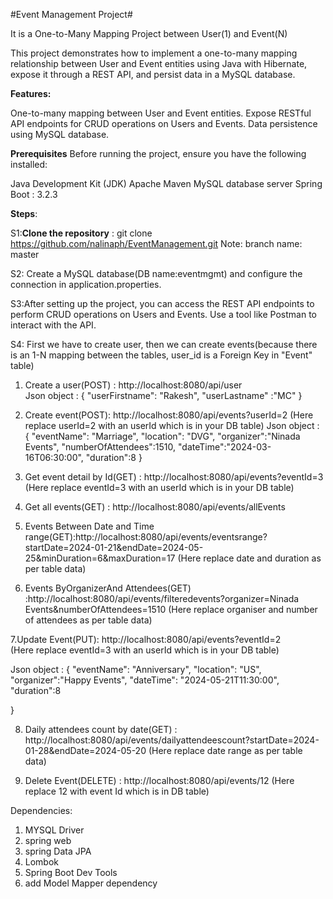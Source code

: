 #Event Management Project#

It is a One-to-Many Mapping Project between User(1) and Event(N)

This project demonstrates how to implement a one-to-many mapping relationship between User and Event entities using Java with Hibernate, expose it through a REST API, and persist data in a MySQL database.

**Features:**

One-to-many mapping between User and Event entities.
Expose RESTful API endpoints for CRUD operations on Users and Events.
Data persistence using MySQL database.


**Prerequisites**
Before running the project, ensure you have the following installed:

Java Development Kit (JDK)
Apache Maven
MySQL database server
Spring Boot : 3.2.3

**Steps**:

S1:**Clone the repository** : git clone <https://github.com/nalinaph/EventManagement.git>    Note: branch name: master

S2: Create a MySQL database(DB name:eventmgmt) and configure the connection in application.properties.

S3:After setting up the project, you can access the REST API endpoints to perform CRUD operations on Users and Events. Use a tool like Postman to interact with the API.

S4: First we have to create user, then we can create events(because there is an 1-N mapping between the tables, user_id is a Foreign Key in "Event" table)


1. Create a user(POST) : http://localhost:8080/api/user  
Json object :
{
    "userFirstname": "Rakesh",
    "userLastname" :"MC"
}

2. Create event(POST): http://localhost:8080/api/events?userId=2 (Here replace userId=2 with an userId which is in your DB table)
Json object :
{
    "eventName": "Marriage",
    "location": "DVG",
    "organizer":"Ninada Events",
    "numberOfAttendees":1510,
    "dateTime":"2024-03-16T06:30:00",
    "duration":8
}

3. Get event detail by Id(GET) : http://localhost:8080/api/events?eventId=3  
 (Here replace eventId=3 with an userId which is in your DB table)

4. Get all events(GET) : http://localhost:8080/api/events/allEvents

5. Events Between Date and Time range(GET):http://localhost:8080/api/events/eventsrange?startDate=2024-01-21&endDate=2024-05-25&minDuration=6&maxDuration=17
 (Here replace date and duration as per table data)

6. Events ByOrganizerAnd Attendees(GET) :http://localhost:8080/api/events/filteredevents?organizer=Ninada Events&numberOfAttendees=1510
                                                                      (Here replace organiser and number of attendees as per table data)

7.Update Event(PUT): http://localhost:8080/api/events?eventId=2  
(Here replace eventId=3 with an userId which is in your DB table)

Json object :
{
    "eventName": "Anniversary",
    "location": "US",
    "organizer":"Happy Events",
    "dateTime": "2024-05-21T11:30:00",
    "duration":8

}

8. Daily attendees count by date(GET) : http://localhost:8080/api/events/dailyattendeescount?startDate=2024-01-28&endDate=2024-05-20
    (Here replace date range as per table data)

9. Delete Event(DELETE) : http://localhost:8080/api/events/12
   (Here replace 12 with event Id which is in DB table)

Dependencies:
1.  MYSQL Driver
2.  spring web
3. spring Data JPA
4. Lombok
5. Spring Boot Dev Tools
6. add Model Mapper dependency

